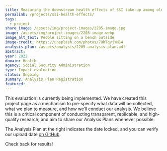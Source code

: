 ```yaml
---
title: Measuring the downstream health effects of SSI take-up among older adults
permalink: /projects/ssi-health-effects/
tags: 
  - project
share_image: /assets/img/project-images/2205-image.jpg
image: /assets/img/project-images/2205-image.webp
image_alt_text: People sitting on a bench outside
image-credit: https://unsplash.com/photos/78hTqvjYMS4
analysis-plan: /assets/analysis/2205-analysis-plan.pdf
abstract: 
year: 2022  
domain: Health
agency: Social Security Administration
type: Impact evaluation
status: Ongoing
summary: Analysis Plan Registration
featured: 
---
```

This evaluation is currently being implemented. We have created this project page as a mechanism to pre-specify what data will be collected, what we plan to measure, and how we’ll conduct our analysis. We believe this is a critical component of conducting transparent, replicable, and high-quality research; and aim to share our Analysis Plans whenever possible.

The Analysis Plan at the right indicates the date locked, and you can verify our upload date <a class="usa-link usa-link--external" href="https://github.com/gsa-oes/office-of-evaluation-sciences/commits/master/assets/analysis/2205-analysis-plan.pdf">on GitHub</a>. 

Check back for results!

